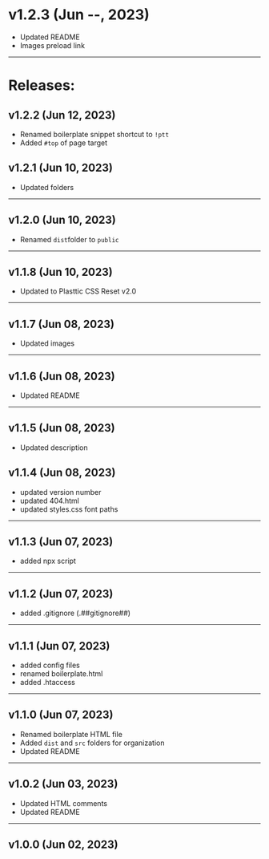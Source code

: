 # v1.2.3 (Jun --, 2023)

- Updated README
- Images preload link

---

# Releases:

## v1.2.2 (Jun 12, 2023)

- Renamed boilerplate snippet shortcut to `!ptt`
- Added `#top` of page target

## v1.2.1 (Jun 10, 2023)

- Updated folders

---

## v1.2.0 (Jun 10, 2023)

- Renamed `dist`folder to `public`

---

## v1.1.8 (Jun 10, 2023)

- Updated to Plasttic CSS Reset v2.0

---

## v1.1.7 (Jun 08, 2023)

- Updated images

---

## v1.1.6 (Jun 08, 2023)

- Updated README

---

## v1.1.5 (Jun 08, 2023)

- Updated description

## v1.1.4 (Jun 08, 2023)

- updated version number
- updated 404.html
- updated styles.css font paths

---

## v1.1.3 (Jun 07, 2023)

- added npx script

---

## v1.1.2 (Jun 07, 2023)

- added .gitignore (.##gitignore##)

---

## v1.1.1 (Jun 07, 2023)

- added config files
- renamed boilerplate.html
- added .htaccess

---

## v1.1.0 (Jun 07, 2023)

- Renamed boilerplate HTML file
- Added `dist` and `src` folders for organization
- Updated README

---

## v1.0.2 (Jun 03, 2023)

- Updated HTML comments
- Updated README

---

## v1.0.0 (Jun 02, 2023)
